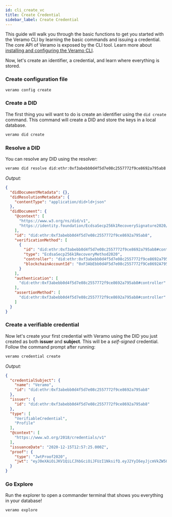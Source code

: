 ```yaml
---
id: cli_create_vc
title: Create Credential
sidebar_label: Create Credential
---
```


This guide will walk you through the basic functions to get you started with the Veramo CLI by learning the basic commands and issuing a credential. The core API of Veramo is exposed by the CLI tool. Learn more about [installing and configuring the Veramo CLI](/docs/veramo_agent/cli_tool).

Now, let's create an identifier, a credential, and learn where everything is stored.

### Create configuration file

```bash
veramo config create
```

### Create a DID

The first thing you will want to do is create an identifier using the `did create` command. This command will create a DID and store the keys in a local database.

```bash
veramo did create
```

### Resolve a DID

You can resolve any DID using the resolver:

```bash
veramo did resolve did:ethr:0xf3abebb0d4f5d7e08c2557772f9ce8692a795ab8
```
_Output:_
```json
{
  "didDocumentMetadata": {},
  "didResolutionMetadata": {
    "contentType": "application/did+ld+json"
  },
  "didDocument": {
    "@context": [
      "https://www.w3.org/ns/did/v1",
      "https://identity.foundation/EcdsaSecp256k1RecoverySignature2020/lds-ecdsa-secp256k1-recovery2020-0.0.jsonld"
    ],
    "id": "did:ethr:0xf3abebb0d4f5d7e08c2557772f9ce8692a795ab8",
    "verificationMethod": [
      {
        "id": "did:ethr:0xf3abebb0d4f5d7e08c2557772f9ce8692a795ab8#controller",
        "type": "EcdsaSecp256k1RecoveryMethod2020",
        "controller": "did:ethr:0xf3abebb0d4f5d7e08c2557772f9ce8692a795ab8",
        "blockchainAccountId": "0xF3AbEbb0d4F5d7e08c2557772f9Ce8692A795ab8@eip155:1"
      }
    ],
    "authentication": [
      "did:ethr:0xf3abebb0d4f5d7e08c2557772f9ce8692a795ab8#controller"
    ],
    "assertionMethod": [
      "did:ethr:0xf3abebb0d4f5d7e08c2557772f9ce8692a795ab8#controller"
    ]
  }
}
```

### Create a verifiable credential

Now let's create your first credential with Veramo using the DID you just created as both **issuer** and **subject**. This will be a _self-signed_ credential. Follow the command prompt after running:

```bash
veramo credential create
```
_Output:_
```json
{
  "credentialSubject": {
    "name": "Veramo",
    "id": "did:ethr:0xf3abebb0d4f5d7e08c2557772f9ce8692a795ab8"
  },
  "issuer": {
    "id": "did:ethr:0xf3abebb0d4f5d7e08c2557772f9ce8692a795ab8"
  },
  "type": [
    "VerifiableCredential",
    "Profile"
  ],
  "@context": [
    "https://www.w3.org/2018/credentials/v1"
  ],
  "issuanceDate": "2020-12-15T12:57:25.000Z",
  "proof": {
    "type": "JwtProof2020",
    "jwt": "eyJ0eXAiOiJKV1QiLCJhbGciOiJFUzI1NksifQ.eyJ2YyI6eyJjcmVkZW50aWFsU3ViamVjdCI6eyJuYW1lIjoiVmVyYW1vIn0sIkBjb250ZXh0IjpbImh0dHBzOi8vd3d3LnczLm9yZy8yMDE4L2NyZWRlbnRpYWxzL3YxIl0sInR5cGUiOlsiVmVyaWZpYWJsZUNyZWRlbnRpYWwiLCJQcm9maWxlIl19LCJzdWIiOiJkaWQ6ZXRocjoweGYzYWJlYmIwZDRmNWQ3ZTA4YzI1NTc3NzJmOWNlODY5MmE3OTVhYjgiLCJuYmYiOjE2MDgwMzcwNDUsImlzcyI6ImRpZDpldGhyOjB4ZjNhYmViYjBkNGY1ZDdlMDhjMjU1Nzc3MmY5Y2U4NjkyYTc5NWFiOCJ9.X8UCc-wU2nt3BDvXKp3TT2syb4Gl7_F2IVSZNo_NIcihY8xloQBkhnezsBpTDJkfcRBfKwuEb9yPqGjZGmVpWQ"
  }
}
```

### Go Explore

Run the explorer to open a commander terminal that shows you everything in your database!

```
veramo explore
```

